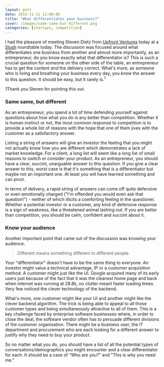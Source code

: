 ```yaml
---
layout: post
date: 2015-11-11 12:00:00
title: "What differentiates your business?"
cover: /images/same-same-but-different.png
categories: [startups, competition]
---
```


I had the pleasure of meeting Steven Dietz from [Upfront Ventures][upfront-vc] today at a [Slush][slush] roundtable today. The discussion was focused around what differentiates one business from another and almost more importantly, as an entrepreneur, do you know exactly what that differentiator is? 
This is such a crucial question for someone on the other side of the table, an entrepreneur has to get the content *and* the delivery correct. What's more, as someone who is living and breathing your business every day, you *know* the answer to this question. It should be easy, but it rarely is.<sup>1</sup>
<aside><num>1</num>Thank you Steven for pointing this out.</aside>

### Same same, but different

As an entrepreneur, you spend a lot of time defending yourself against questions about how what you do is any better than competition. Whether it is human instinct or not, the most common response to competition is to provide a whole list of reasons with the hope that one of them jives with the customer as a satisfactory answer. 

Listing a string of answers will give an investor the feeling that you might not actually know how you are different which demonstrates a lack of market knowledge. For a client, a long list will seem like a long list of small reasons to switch or consider your product. As an entrepreneur, you should have a clear, succint, unarguable answer to this question. If you give a clear answer to this, worst case is that it's something that *is* a differentiator but maybe not an important one. At least you will have learned something and can pivot.

In terms of delivery, a rapid string of answers can come off quite defensive or even emotionally charged ("I'm offended you would even ask that question!") - neither of which illicits a comforting feeling in the questioner. Whether a potential investor or a customer, any kind of defensive response is a sign of weakness, like a threatened animal lashing out. If you are better than competition, you should be calm, confident and succint about it.


### Know your audience

Another important point that came out of the discussion was knowing your audience. 

> Different means something different to different people.

Your "differentiator" doesn't have to be the same thing to everyone. An investor might value a technical advantage, IP or a customer acquisition method. A customer might just like the UI. Google acquired many of its early users just because of the fact that it was the cleanest home page and back when internet was running at 28.8k, no clutter meant faster loading times. Very few noticed the clever technology of the backend.

What's more, one customer might like your UI and another might like the clever backend algorithm. The trick is being able to appeal to all those customer types and being simultaneously attractive to all of them. This is a key challenge faced by enterprise software businesses where, in order to close the deal, the software vendor often has to persuade different divisions of the customer organisation. There might be a business user, the IT department and procurement who are each looking for a different answer to justify why they need to buy your product.

So no matter what you do, you should have a list of all the potential types of conversations/demographics you might encounter and a clear differentiator for each. It should be a case of "Who are you?" and "This is why you need me."


[upfront-vc]:	http://upfront.com
[slush]:		http://slush.org
